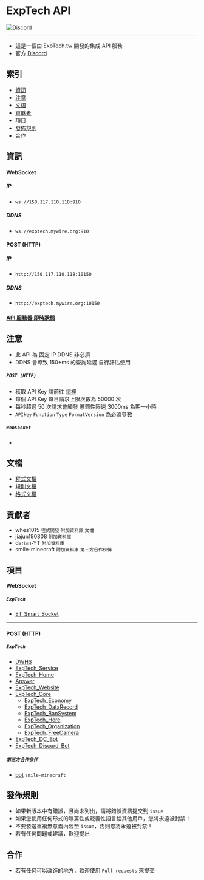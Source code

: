 # ExpTech API
<img alt="Discord" src="https://img.shields.io/discord/926545182407688273">

------

- 這是一個由 ExpTech.tw 開發的集成 API 服務
- 官方 [Discord](https://discord.gg/5dbHqV8ees)

## 索引
- [資訊](#資訊)
- [注意](#注意)
- [文檔](#文檔)
- [貢獻者](#貢獻者)
- [項目](#項目)
- [發佈規則](#發佈規則)
- [合作](#合作)

## 資訊
#### WebSocket
##### IP
- `ws://150.117.110.118:910`
##### DDNS
- `ws://exptech.mywire.org:910`
#### POST (HTTP)
##### IP
- `http://150.117.110.118:10150`
##### DDNS
- `http://exptech.mywire.org:10150`
#### [API 服務器 即時狀態](https://stats.uptimerobot.com/KElQPHqKVk/789445691)

## 注意
- 此 API 為 固定 IP DDNS 非必須
- DDNS 會導致 150+ms 的查詢延遲 自行評估使用
##### `POST (HTTP)`
- 獲取 API Key 請前往 [這裡](http://150.117.110.118/)
- 每個 API Key 每日請求上限次數為 50000 次
- 每秒超過 50 次請求會觸發 懲罰性限速 3000ms 為期一小時
- `APIkey` `Function` `Type` `FormatVersion` 為必須參數
##### `WebSocket`
- 

## 文檔
- [程式文檔](https://github.com/ExpTechTW/API/blob/%E4%B8%BB%E8%A6%81%E7%9A%84-(main)/CODE.md)
- [規則文檔](https://github.com/ExpTechTW/API/blob/%E4%B8%BB%E8%A6%81%E7%9A%84-(main)/RULE.md)
- [格式文檔](https://github.com/ExpTechTW/API/blob/%E4%B8%BB%E8%A6%81%E7%9A%84-(main)/FORMAT.md)

## 貢獻者
- whes1015 `程式開發` `附加資料庫` `文檔`
- jiajun190808 `附加資料庫`
- darian-YT `附加資料庫`
- smile-minecraft `附加資料庫` `第三方合作伙伴`

## 項目
#### WebSocket
##### `ExpTech`
- [ET_Smart_Socket](https://github.com/ExpTechTW/ET_Smart_Socket)
-----
#### POST (HTTP)
##### `ExpTech`
- [DWHS](https://github.com/ExpTechTW/DWHS)
- [ExpTech_Service](https://github.com/ExpTechTW/ExpTech_Service)
- [ExpTech-Home](https://github.com/ExpTechTW/ExpTech-Home)
- [Answer](https://github.com/ExpTechTW/Answer)
- [ExpTech_Website](https://github.com/ExpTechTW/ExpTech_Website)
- [ExpTech_Core](https://github.com/ExpTechTW/ExpTech_Core)
  - [ExpTech_Economy](https://github.com/ExpTechTW/ExpTech_Economy)
  - [ExpTech_DataRecord](https://github.com/ExpTechTW/ExpTech_DataRecord)
  - [ExpTech_BanSystem](https://github.com/ExpTechTW/ExpTech_BanSystem)
  - [ExpTech_Here](https://github.com/ExpTechTW/ExpTech_Here)
  - [ExpTech_Organization](https://github.com/ExpTechTW/ExpTech_Organization)
  - [ExpTech_FreeCamera](https://github.com/ExpTechTW/ExpTech_FreeCamera)
- [ExpTech_DC_Bot](https://github.com/ExpTechTW/ExpTech_DC_Bot)
- [ExpTech_Discord_Bot](https://github.com/ExpTechTW/ExpTech_Discord_Bot)
##### `第三方合作伙伴`
- [bot](https://github.com/smile-minecraft/bot) `smile-minecraft`

## 發佈規則
- 如果新版本中有錯誤，且尚未列出，請將錯誤資訊提交到 ```issue```
- 如果您使用任何形式的辱罵性或貶義性語言給其他用戶，您將永遠被封禁！
- 不要發送重複無意義內容至 ```issue```，否則您將永遠被封禁！
- 若有任何問題或建議，歡迎提出

## 合作
- 若有任何可以改進的地方，歡迎使用 ```Pull requests``` 來提交

